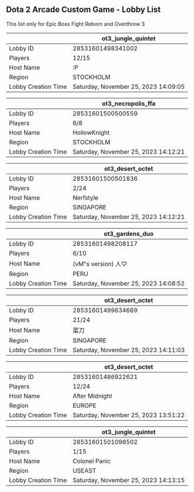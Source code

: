 ## Dota 2 Arcade Custom Game - Lobby List

This list only for Epic Boss Fight Reborn and Overthrow 3

|  | ot3_jungle_quintet |
| ------ | ------ |
| Lobby ID | 28531601498341002 |
| Players | 12/15 |
| Host Name | :P |
| Region | STOCKHOLM |
| Lobby Creation Time | Saturday, November 25, 2023 14:09:05 |


|  | ot3_necropolis_ffa |
| ------ | ------ |
| Lobby ID | 28531601500500559 |
| Players | 6/8 |
| Host Name | HollowKnight |
| Region | STOCKHOLM |
| Lobby Creation Time | Saturday, November 25, 2023 14:12:21 |


|  | ot3_desert_octet |
| ------ | ------ |
| Lobby ID | 28531601500501836 |
| Players | 2/24 |
| Host Name | Nerfstyle |
| Region | SINGAPORE |
| Lobby Creation Time | Saturday, November 25, 2023 14:12:21 |


|  | ot3_gardens_duo |
| ------ | ------ |
| Lobby ID | 28531601498208117 |
| Players | 6/10 |
| Host Name | (vM"s version) 人♡ |
| Region | PERU |
| Lobby Creation Time | Saturday, November 25, 2023 14:08:52 |


|  | ot3_desert_octet |
| ------ | ------ |
| Lobby ID | 28531601499634669 |
| Players | 21/24 |
| Host Name | 菜刀 |
| Region | SINGAPORE |
| Lobby Creation Time | Saturday, November 25, 2023 14:11:03 |


|  | ot3_desert_octet |
| ------ | ------ |
| Lobby ID | 28531601486922621 |
| Players | 12/24 |
| Host Name | After Midnight |
| Region | EUROPE |
| Lobby Creation Time | Saturday, November 25, 2023 13:51:22 |


|  | ot3_jungle_quintet |
| ------ | ------ |
| Lobby ID | 28531601501098502 |
| Players | 1/15 |
| Host Name | Colonel Panic |
| Region | USEAST |
| Lobby Creation Time | Saturday, November 25, 2023 14:13:15 |



